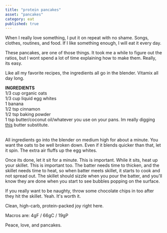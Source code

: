 ```yaml
---
title: "protein pancakes"
asset: "pancakes" 
category: eat
published: true
---
```


When I really love something, I put it on repeat with no shame. Songs, clothes, routines, and food. If I like something enough, I will eat it every day. 

These pancakes, are one of those things. It took me a while to figure out the ratios, but I wont spend a lot of time explaining how to make them. Really, its easy.

Like all my favorite recipes, the ingredients all go in the blender. Vitamix all day long.

**INGREDIENTS** <br>
1/3 cup organic oats <br>
1/3 cup liquid egg whites <br>
1 banana <br>
1/2 tsp cinnamon <br>
1/2 tsp baking powder <br>
1 tsp butter/coconut oil/whatever you use on your pans. Im really digging [this](http://www.meltorganic.com/organic-butter/) butter substitute.

<br> All ingredients go into the blender on medium high for about a minute. You want the oats to be well broken down. Even if it blends quicker than that, let it spin. The extra air fluffs up the egg whites.

Once its done, let it sit for a minute. This is important. While it sits, heat up your skillet. This is important too. The batter needs time to thicken, and the skillet needs time to heat, so when batter meets skillet, it starts to cook and not spread out.
The skillet should sizzle when you pour the batter, and you'll know they are done when you start to see bubbles popping on the surface.

If you really want to be naughty, throw some chocolate chips in too after they hit the skillet. Yeah. It's worth it. 

Clean, high-carb, protein-packed joy right here.

Macros are: 4gF / 66gC / 19gP

Peace, love, and pancakes.
